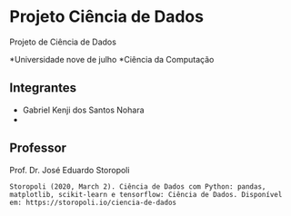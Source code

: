 # Projeto Ciência de Dados
Projeto de Ciência de Dados

*Universidade nove de julho
*Ciência da Computação

## Integrantes
 

* Gabriel Kenji dos Santos Nohara 
* 

## Professor

Prof. Dr. José Eduardo Storopoli

```
Storopoli (2020, March 2). Ciência de Dados com Python: pandas, matplotlib, scikit-learn e tensorflow: Ciência de Dados. Disponível em: https://storopoli.io/ciencia-de-dados
```
